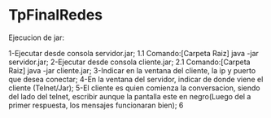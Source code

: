 # TpFinalRedes

Ejecucion de jar:
  
  1-Ejecutar desde consola servidor.jar;
    1.1 Comando:[Carpeta Raiz] java -jar servidor.jar;
  2-Ejecutar desde consola cliente.jar;
    2.1 Comando:[Carpeta Raiz] java -jar cliente.jar;
  3-Indicar en la ventana del cliente, la ip y puerto que desea conectar;
  4-En la ventana del servidor, indicar de donde viene el cliente (Telnet/Jar);
  5-El cliente es quien comienza la conversacion, siendo del lado del telnet, escribir aunque la pantalla este en negro(Luego del a primer    respuesta, los mensajes funcionaran bien);
  6

